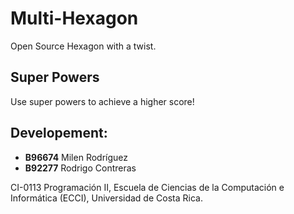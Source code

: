 # Multi-Hexagon
Open Source Hexagon with a twist.

## Super Powers
Use super powers to achieve a higher score!

## Developement:
- **B96674** Milen Rodríguez
- **B92277** Rodrigo Contreras

CI-0113 Programación II, Escuela de Ciencias de la Computación e Informática (ECCI), Universidad de Costa Rica.
